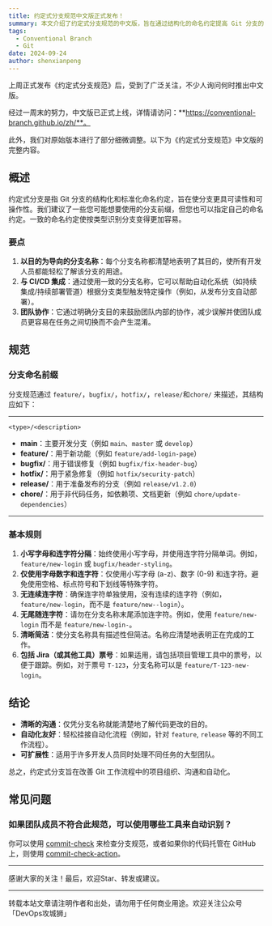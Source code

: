 ```yaml
---
title: 约定式分支规范中文版正式发布！
summary: 本文介绍了约定式分支规范的中文版，旨在通过结构化的命名约定提高 Git 分支的可读性和可操作性。
tags:
  - Conventional Branch
  - Git
date: 2024-09-24
author: shenxianpeng
---
```


上周正式发布《约定式分支规范》后，受到了广泛关注，不少人询问何时推出中文版。

经过一周末的努力，中文版已正式上线，详情请访问：**https://conventional-branch.github.io/zh/**。

此外，我们对原始版本进行了部分细微调整。以下为《约定式分支规范》中文版的完整内容。


## 概述

约定式分支是指 Git 分支的结构化和标准化命名约定，旨在使分支更具可读性和可操作性。我们建议了一些您可能想要使用的分支前缀，但您也可以指定自己的命名约定。一致的命名约定使按类型识别分支变得更加容易。

### 要点

1. **以目的为导向的分支名称**：每个分支名称都清楚地表明了其目的，使所有开发人员都能轻松了解该分支的用途。
2. **与 CI/CD 集成**：通过使用一致的分支名称，它可以帮助自动化系统（如持续集成/持续部署管道）根据分支类型触发特定操作（例如，从发布分支自动部署）。
3. **团队协作**：它通过明确分支目的来鼓励团队内部的协作，减少误解并使团队成员更容易在任务之间切换而不会产生混淆。

## 规范

### 分支命名前缀

分支规范通过 `feature/`，`bugfix/`，`hotfix/`，`release/`和`chore/` 来描述，其结构应如下：

---

```
<type>/<description>
```

- **main**：主要开发分支（例如 `main`、`master` 或 `develop`）
- **feature/**：用于新功能（例如 `feature/add-login-page`）
- **bugfix/**：用于错误修复（例如 `bugfix/fix-header-bug`）
- **hotfix/**：用于紧急修复（例如 `hotfix/security-patch`）
- **release/**：用于准备发布的分支（例如 `release/v1.2.0`）
- **chore/**：用于非代码任务，如依赖项、文档更新（例如 `chore/update-dependencies`）

---

### 基本规则

1. **小写字母和连字符分隔**：始终使用小写字母，并使用连字符分隔单词。例如，`feature/new-login` 或 `bugfix/header-styling`。
2. **仅使用字母数字和连字符**：仅使用小写字母 (a-z)、数字 (0-9) 和连字符。避免使用空格、标点符号和下划线等特殊字符。
3. **无连续连字符**：确保连字符单独使用，没有连续的连字符（例如，`feature/new-login`，而不是 `feature/new--login`）。
4. **无尾随连字符**：请勿在分支名称末尾添加连字符。例如，使用 `feature/new-login` 而不是 `feature/new-login-`。
5. **清晰简洁**：使分支名称具有描述性但简洁。名称应清楚地表明正在完成的工作。
6. **包括 Jira（或其他工具）票号**：如果适用，请包括项目管理工具中的票号，以便于跟踪。例如，对于票号 `T-123`，分支名称可以是 `feature/T-123-new-login`。

## 结论

- **清晰的沟通**：仅凭分支名称就能清楚地了解代码更改的目的。
- **自动化友好**：轻松挂接自动化流程（例如，针对 `feature`, `release` 等的不同工作流程）。
- **可扩展性**：适用于许多开发人员同时处理不同任务的大型团队。

总之，约定式分支旨在改善 Git 工作流程中的项目组织、沟通和自动化。

## 常见问题

### 如果团队成员不符合此规范，可以使用哪些工具来自动识别？

你可以使用 [commit-check](https://github.com/commit-check/commit-check) 来检查分支规范，或者如果你的代码托管在 GitHub 上，则使用 [commit-check-action](https://github.com/commit-check/commit-check-action)。

---

感谢大家的关注！最后，欢迎Star、转发或建议。

---

转载本站文章请注明作者和出处，请勿用于任何商业用途。欢迎关注公众号「DevOps攻城狮」
